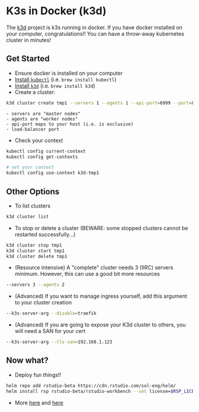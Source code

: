 # K3s in Docker (k3d)

The [k3d]() project is k3s running in docker. If you have docker installed on your computer, congratulations!! You can
have a throw-away kubernetes cluster in minutes!

## Get Started

- Ensure docker is installed on your computer
- [Install `kubectl`](https://v1-18.docs.kubernetes.io/docs/tasks/tools/install-kubectl/) (i.e. `brew install kubectl`)
- [Install `k3d`](https://k3d.io/#installation) (i.e. `brew install k3d`)
- Create a cluster:
```bash
k3d cluster create tmp1 --servers 1 --agents 1 --api-port=6999 --port=80:80@loadbalancer --port=443:443@loadbalancer
```
    - servers are "master nodes"
    - agents are "worker nodes"
    - api-port maps to your host (i.e. is exclusive)
    - load-balancer port

- Check your context
```bash
kubectl config current-context
kubectl config get-contexts

# set your context
kubectl config use-context k3d-tmp1
```

## Other Options

- To list clusters
```bash
k3d cluster list
```
- To stop or delete a cluster (BEWARE: some stopped clusters cannot be restarted successfully...)
```bash
k3d cluster stop tmp1
k3d cluster start tmp1
k3d cluster delete tmp1
```

- (Resource intensive) A "complete" cluster needs 3 (IIRC) servers minimum. However, this can use a good bit more resources
```bash
--servers 3 --agents 2
```

- (Advanced) If you want to manage ingress yourself, add this argument to your cluster creation
```bash
--k3s-server-arg --disable=traefik 
```

- (Advanced) If you are going to expose your K3d cluster to others, you will need a SAN for your cert
```bash
--k3s-server-arg --tls-san=192.168.1.123
```

## Now what?

- Deploy fun things!!
```bash
helm repo add rstudio-beta https://cdn.rstudio.com/sol-eng/helm/
helm install rsp rstudio-beta/rstudio-workbench --set license=$RSP_LICENSE --set userCreate=true
```
- More [here](../k8s.md) and [here](./helm.md)
